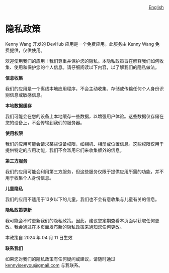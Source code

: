 <p align="right">
  <a href="./privacy-policy.md">English</a>
</p>
<!--rehype:style=float: right; bottom: -36px; position: relative;-->

隐私政策
===

Kenny Wang 开发的 DevHub 应用是一个免费应用。此服务由 Kenny Wang 免费提供，仅供使用。

欢迎使用我们的应用！我们尊重并保护您的隐私。本隐私政策旨在解释我们如何收集、使用和保护您的个人信息。请仔细阅读以下内容，以了解我们的隐私做法。

**信息收集**

我们的应用是一个离线本地应用程序，不会主动收集、存储或传输任何个人身份识别信息或敏感信息。

**本地数据缓存**

我们可能会在您的设备上本地缓存一些数据，以增强用户体验。这些数据仅存储在您的设备上，不会传输到我们的服务器。

**使用权限**

我们的应用可能会请求某些设备权限，如相机、相册或位置信息。这些权限仅用于提供特定的应用功能，我们不会滥用它们来收集额外的信息。

**第三方服务**

我们的应用可能会利用第三方服务，但这些服务仅限于提供应用所需的功能，并不用于收集个人身份信息。

**儿童隐私**

我们的应用不适用于13岁以下的儿童，我们也不会有意收集与儿童有关的信息。

**隐私政策更新**

我可能会不时更新我们的隐私政策。因此，建议您定期查看本页面以获取任何更改。我会通过在本页面发布新的隐私政策来通知您任何更改。

本政策自 2024 年 04 月 11 日生效

**联系我们**

如果您对我们的隐私政策有任何疑问或建议，请随时通过 kennyiseeyou@gmail.com 与我联系。

